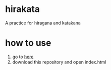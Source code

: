 # hirakata
A practice for hiragana and katakana

# how to use
1. go to [here](https://zhoujoseph.github.io/hirakata/)
2. download this repository and open index.html
